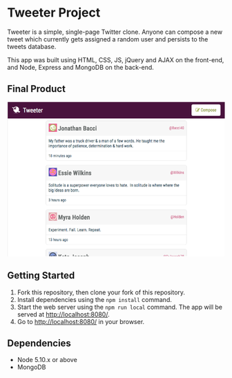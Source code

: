 # Tweeter Project

Tweeter is a simple, single-page Twitter clone. Anyone can compose a new tweet which currently gets assigned a random user and persists to the tweets database.

This app was built using HTML, CSS, JS, jQuery and AJAX on the front-end, and Node, Express and MongoDB on the back-end.

## Final Product

!["home page"](/public/images/tweeter_demo.gif)

## Getting Started

1. Fork this repository, then clone your fork of this repository.
2. Install dependencies using the `npm install` command.
3. Start the web server using the `npm run local` command. The app will be served at <http://localhost:8080/>.
4. Go to <http://localhost:8080/> in your browser.

## Dependencies

- Node 5.10.x or above
- MongoDB

